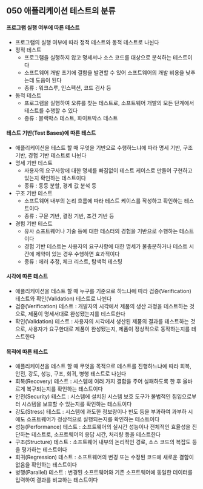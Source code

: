 ## 050 애플리케이션 테스트의 분류

#### 프로그램 실행 여부에 따른 테스트

- 프로그램의 실행 여부에 따라 정적 테스트와 동적 테스트로 나뉜다
- 정적 테스트
  - 프로그램을 실행하지 않고 명세서나 소스 코드를 대상으로 분석하는 테스트이다
  - 소프트웨어 개발 초기에 결함을 발견할 수 있어 소프트웨어의 개발 비용을 낮추는데 도움이 된다
  - 종류 : 워크스루, 인스펙션, 코드 검사 등
- 동적 테스트
  - 프로그램을 실행하여 오류를 찾는 테스트로, 소프트웨어 개발의 모든 단계에서 테스트를 수행할 수 있다
  - 종류 : 블랙박스 테스트, 화이트박스 테스트



#### 테스트 기반(Test Bases)에 따른 테스트

- 애플리케이션을 테스트 할 때 무엇을 기반으로 수행하느냐에 따라 명세 기반, 구조 기반, 경험 기반 테스트로 나뉜다
- 명세 기반 테스트
  - 사용자의 요구사항에 대한 명세를 빠짐없이 테스트 케이스로 만들어 구현하고 있는지 확인하는 테스트이다
  - 종류 : 동등 분할, 경계 값 분석 등
- 구조 기반 테스트
  - 소프트웨어 내부의 논리 흐름에 따라 테스트 케이스를 작성하고 확인하는 테스트이다
  - 종류 : 구문 기반, 결정 기반, 조건 기반 등
- 경험 기반 테스트
  - 유사 소프트웨어나 기술 등에 대한 테스터의 경험을 기반으로 수행하는 테스트이다
  - 경험 기반 테스트는 사용자의 요구사항에 대한 명세가 불충분하거나 테스트 시간에 제약이 있는 경우 수행하면 효과적이다
  - 종류 : 에러 추정, 체크 리스트, 탐색적 테스팅



#### 시각에 따른 테스트

- 애플리케이션을 테스트 할 때 누구를 기준으로 하느냐에 따라 검증(Verification) 테스트와 확인(Validation) 테스트로 나뉜다
- 검증(Verification) 테스트 : 개발자의 시각에서 제품의 생산 과정을 테스트하는 것으로, 제품이 명세서대로 완성됐는지를 테스트한다
- 확인(Validation) 테스트 : 사용자의 시각에서 생산된 제품의 결과를 테스트하는 것으로, 사용자가 요구한대로 제품이 완성됐는지, 제품이 정상적으로 동작하는지를 테스트한다



#### 목적에 따른 테스트

- 애플리케이션을 테스트 할 때 무엇을 목적으로 테스트를 진행하느냐에 따라 회복, 안전, 강도, 성능, 구조, 회귀, 병행 테스트로 나뉜다
- 회복(Recovery) 테스트 : 시스템에 여러 가지 결함을 주어 실패하도록 한 후 올바르게 복구되는지를 확인하는 테스트이다
- 안전(Security) 테스트 : 시스템에 설치된 시스템 보호 도구가 불법적인 침입으로부터 시스템을 보호할 수 있는지를 확인하는 테스트이다
- 강도(Stress) 테스트 : 시스템에 과도한 정보량이나 빈도 등을 부과하여 과부하 시에도 소프트웨어가 정상적으로 실행되는지를 확인하는 테스트이다
- 성능(Performance) 테스트 : 소프트웨어의 실시간 성능이나 전체적인 효율성을 진단하는 테스트로, 소프트웨어의 응답 시간, 처리량 등을 테스트한다
- 구조(Structure) 테스트 : 소프트웨어 내부의 논리적인 경로, 소스 코드의 복잡도 등을 평가하는 테스트이다
- 회귀(Regression) 테스트 : 소프트웨어의 변경 또는 수정된 코드에 새로운 결함이 없음을 확인하는 테스트이다
- 병행(Parallel) 테스트 : 변경된 소프트웨어와 기존 소프트웨어에 동일한 데이터를 입력하여 결과를 비교하는 테스트이다